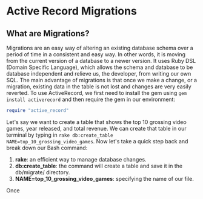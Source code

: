 # Active Record Migrations

## What are Migrations?

Migrations are an easy way of altering an existing database schema over a period of time in a consistent and easy way. In other words, it is moving from the current version of a database to a newer version. It uses Ruby DSL (Domain Specific Language), which allows the schema and database to be database independent and relieve us, the developer, from writing our own SQL. The main advantage of migrations is that once we make a change, or a migration, existing data in the table is not lost and changes are very easily reverted. To use ActiveRecord, we first need to install the gem using `gem install activerecord` and then require the gem in our environment:

```ruby
require "active_record"
```

Let's say we want to create a table that shows the top 10 grossing video games, year released, and total revenue. We can create that table in our terminal by typing in `rake db:create_table NAME=top_10_grossing_video_games`. Now let's take a quick step back and break down our Bash command:
1. **rake**: an efficient way to manage database changes.
2. **db:create_table**: the command will create a table and save it in the db/migrate/ directory.
3. **NAME=top_10_grossing_video_games**: specifying the name of our file.

Once
